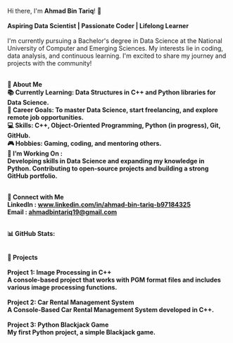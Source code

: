 Hi there, I'm <b>Ahmad Bin Tariq</b>! 👋<br><br>
<b>Aspiring Data Scientist | Passionate Coder | Lifelong Learner</b><br><br>
I'm currently pursuing a Bachelor's degree in Data Science at the National University of Computer and Emerging Sciences. My interests lie in coding, data analysis, and continuous learning. I'm excited to share my journey and projects with the community!

<br><b>🚀 About Me<b><br>
📚 Currently Learning: Data Structures in C++ and Python libraries for Data Science.<br>
🎯 Career Goals: To master Data Science, start freelancing, and explore remote job opportunities.<br>
💻 Skills: C++, Object-Oriented Programming, Python (in progress), Git, GitHub.<br>
🎮 Hobbies: Gaming, coding, and mentoring others.<br>
🌱 I’m Working On :<br>
  Developing skills in Data Science and expanding my knowledge in Python.
  Contributing to open-source projects and building a strong GitHub portfolio.<br><br>

<b>🔗 Connect with Me</b><br>
LinkedIn : www.linkedin.com/in/ahmad-bin-tariq-b97184325<br>
Email : ahmadbintariq19@gmail.com<br><br>

<b>📊 GitHub Stats:</b><br><br>

💼 Projects<br><br>
Project 1: Image Processing in C++<br>
A console-based project that works with PGM format files and includes various image processing functions.<br><br>
Project 2: Car Rental Management System<br>
A Console-Based Car Rental Management System developed in C++.<br><br>
Project 3: Python Blackjack Game<br>
My first Python project, a simple Blackjack game.
